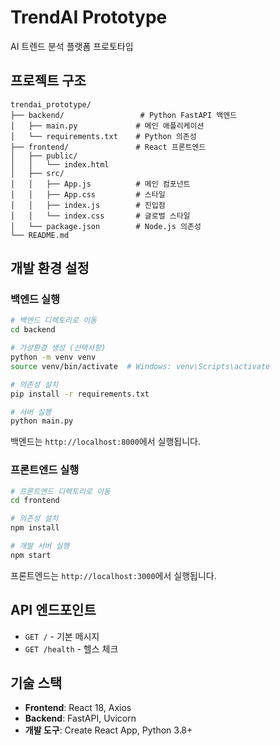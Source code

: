 # TrendAI Prototype

AI 트렌드 분석 플랫폼 프로토타입

## 프로젝트 구조

```
trendai_prototype/
├── backend/                 # Python FastAPI 백엔드
│   ├── main.py             # 메인 애플리케이션
│   └── requirements.txt    # Python 의존성
├── frontend/               # React 프론트엔드
│   ├── public/
│   │   └── index.html
│   ├── src/
│   │   ├── App.js          # 메인 컴포넌트
│   │   ├── App.css         # 스타일
│   │   ├── index.js        # 진입점
│   │   └── index.css       # 글로벌 스타일
│   └── package.json        # Node.js 의존성
└── README.md
```

## 개발 환경 설정

### 백엔드 실행

```bash
# 백엔드 디렉토리로 이동
cd backend

# 가상환경 생성 (선택사항)
python -m venv venv
source venv/bin/activate  # Windows: venv\Scripts\activate

# 의존성 설치
pip install -r requirements.txt

# 서버 실행
python main.py
```

백엔드는 `http://localhost:8000`에서 실행됩니다.

### 프론트엔드 실행

```bash
# 프론트엔드 디렉토리로 이동
cd frontend

# 의존성 설치
npm install

# 개발 서버 실행
npm start
```

프론트엔드는 `http://localhost:3000`에서 실행됩니다.

## API 엔드포인트

- `GET /` - 기본 메시지
- `GET /health` - 헬스 체크

## 기술 스택

- **Frontend**: React 18, Axios
- **Backend**: FastAPI, Uvicorn
- **개발 도구**: Create React App, Python 3.8+
